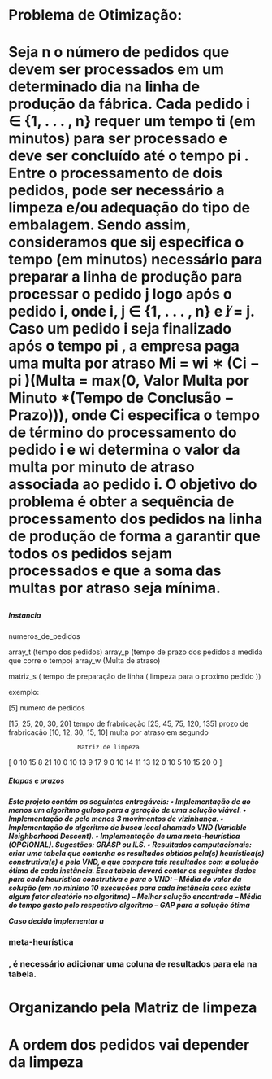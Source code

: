 <h1>Problema de Otimização:<h1>
<p>
Seja n o número de pedidos que devem ser processados em um determinado dia na linha de
produção da fábrica. Cada pedido i ∈ {1, . . . , n} requer um tempo ti (em minutos) para ser
processado e deve ser concluı́do até o tempo pi . Entre o processamento de dois pedidos, pode
ser necessário a limpeza e/ou adequação do tipo de embalagem. Sendo assim, consideramos
que sij especifica o tempo (em minutos) necessário para preparar a linha de produção para
processar o pedido j logo após o pedido i, onde i, j ∈ {1, . . . , n} e i ̸= j. Caso um pedido i
seja finalizado após o tempo pi , a empresa paga uma multa por atraso Mi = wi ∗ (Ci − pi )(Multa = max(0, Valor Multa por Minuto *(Tempo de Conclusão − Prazo))), onde Ci especifica o tempo de término do processamento do pedido i e wi determina o valor
da multa por minuto de atraso associada ao pedido i. O objetivo do problema é obter a
sequência de processamento dos pedidos na linha de produção de forma a garantir que todos
os pedidos sejam processados e que a soma das multas por atraso seja mı́nima.
  
</p>

<h5>Instancia</h5>
<p>
numeros_de_pedidos

array_t (tempo dos pedidos)
array_p (tempo de prazo dos pedidos a medida que corre o tempo)
array_w (Multa de atraso)

matriz_s ( tempo de preparação de linha ( limpeza para o proximo pedido ))

exemplo:

[5]                    numero de pedidos

[15, 25, 20, 30, 20]   tempo de frabricação
[25, 45, 75, 120, 135] prozo de frabricação 
[10, 12, 30, 15, 10]   multa por atraso em segundo

                       Matriz de limpeza 
 [ 0  10 15 8 21
   10 0 10 13 9
   17 9 0 10 14 
   11 13 12 0 10
   5 10 15 20 0 ]


  
</p>
<h5> Etapas e prazos <h5>
<p>
Este projeto contém os seguintes entregáveis:
• Implementação de ao menos um algoritmo guloso para a geração de uma solução viável.
• Implementação de pelo menos 3 movimentos de vizinhança.
• Implementação do algoritmo de busca local chamado VND (Variable Neighborhood Descent).
• Implementação de uma meta-heurı́stica (OPCIONAL). Sugestões: GRASP ou ILS.
• Resultados computacionais: criar uma tabela que contenha os resultados obtidos pela(s) heurı́stica(s)
construtiva(s) e pelo VND, e que compare tais resultados com a solução ótima de cada instância.
Essa tabela deverá conter os seguintes dados para cada heurı́stica construtiva e para o VND:
– Média do valor da solução (em no mı́nimo 10 execuções para cada instância caso exista
algum fator aleatório no algoritmo)
– Melhor solução encontrada
– Média do tempo gasto pelo respectivo algoritmo
– GAP para a solução ótima

Caso decida implementar a <h3>meta-heurı́stica<h3>, é necessário adicionar uma coluna de resultados para ela na
tabela.

<h1>Organizando pela Matriz de limpeza <h1>

A ordem dos pedidos vai depender da limpeza 
  
</p>
